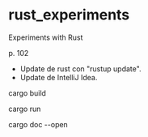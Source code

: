 # rust_experiments
Experiments with Rust

p. 102

- Update de rust con "rustup update".
- Update de IntelliJ Idea.



cargo build

cargo run

cargo doc --open


